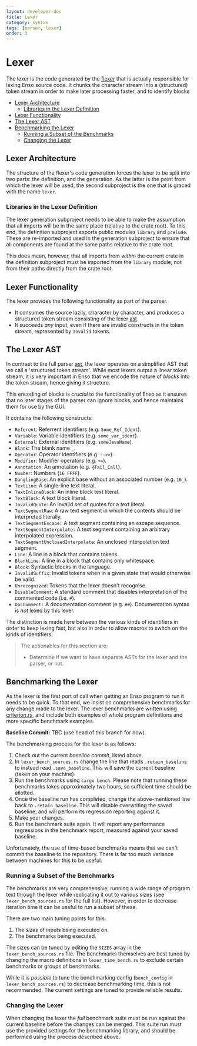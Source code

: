 ```yaml
---
layout: developer-doc
title: Lexer
category: syntax
tags: [parser, lexer]
order: 3
---
```


# Lexer

The lexer is the code generated by the [flexer](./flexer.md) that is actually
responsible for lexing Enso source code. It chunks the character stream into a
(structured) token stream in order to make later processing faster, and to
identify blocks

<!-- MarkdownTOC levels="2,3" autolink="true" -->

- [Lexer Architecture](#lexer-architecture)
  - [Libraries in the Lexer Definition](#libraries-in-the-lexer-definition)
- [Lexer Functionality](#lexer-functionality)
- [The Lexer AST](#the-lexer-ast)
- [Benchmarking the Lexer](#benchmarking-the-lexer)
  - [Running a Subset of the Benchmarks](#running-a-subset-of-the-benchmarks)
  - [Changing the Lexer](#changing-the-lexer)

<!-- /MarkdownTOC -->

## Lexer Architecture

The structure of the flexer's code generation forces the lexer to be split into
two parts: the definition, and the generation. As the latter is the point from
which the lexer will be used, the second subproject is the one that is graced
with the name `lexer`.

### Libraries in the Lexer Definition

The lexer generation subproject needs to be able to make the assumption that all
imports will be in the same place (relative to the crate root). To this end, the
definition subproject exports public modules `library` and `prelude`. These are
re-imported and used in the generation subproject to ensure that all components
are found at the same paths relative to the crate root.

This does mean, however, that all imports from _within_ the current crate in the
definition subproject must be imported from the `library` module, not from their
paths directly from the crate root.

## Lexer Functionality

The lexer provides the following functionality as part of the parser.

- It consumes the source lazily, character by character, and produces a
  structured token stream consisting of the lexer [ast](#the-lexer-ast).
- It succeeds _any_ input, even if there are invalid constructs in the token
  stream, represented by `Invalid` tokens.

## The Lexer AST

In contrast to the full parser [ast](./ast.md), the lexer operates on a
simplified AST that we call a 'structured token stream'. While most lexers
output a linear token stream, it is very important in Enso that we encode the
nature of _blocks_ into the token stream, hence giving it structure.

This encoding of blocks is _crucial_ to the functionality of Enso as it ensures
that no later stages of the parser can ignore blocks, and hence maintains them
for use by the GUI.

It contains the following constructs:

- `Referent`: Referrent identifiers (e.g. `Some_Ref_Ident`).
- `Variable`: Variable identifiers (e.g. `some_var_ident`).
- `External`: External identifiers (e.g. `someJavaName`).
- `Blank`: The blank name `_`.
- `Operator`: Operator identifiers (e.g. `-->>`).
- `Modifier`: Modifier operators (e.g. `+=`).
- `Annotation`: An annotation (e.g. `@Tail_Call`).
- `Number`: Numbers (`16_FFFF`).
- `DanglingBase`: An explicit base without an associated number (e.g. `16_`).
- `TextLine`: A single-line text literal.
- `TextInlineBlock`: An inline block text literal.
- `TextBlock`: A text block literal.
- `InvalidQuote`: An invalid set of quotes for a text literal.
- `TextSegmentRaw`: A raw text segment in which the contents should be
  interpreted literally.
- `TextSegmentEscape:` A text segment containing an escape sequence.
- `TextSegmentInterpolate:` A text segment containing an arbitrary interpolated
  expression.
- `TextSegmentUnclosedInterpolate`: An unclosed interpolation text segment.
- `Line`: A line in a block that contains tokens.
- `BlankLine`: A line in a block that contains only whitespace.
- `Block`: Syntactic blocks in the language.
- `InvalidSuffix`: Invalid tokens when in a given state that would otherwise be
  valid.
- `Unrecognized`: Tokens that the lexer doesn't recognise.
- `DisableComment`: A standard comment that disables interpretation of the
  commented code (i.e. `#`).
- `DocComment:` A documentation comment (e.g. `##`). Documentation syntax is
  _not_ lexed by this lexer.

The distinction is made here between the various kinds of identifiers in order
to keep lexing fast, but also in order to allow macros to switch on the kinds of
identifiers.

> The actionables for this section are:
>
> - Determine if we want to have separate ASTs for the lexer and the parser, or
>   not.

## Benchmarking the Lexer

As the lexer is the first port of call when getting an Enso program to run it
needs to be quick. To that end, we insist on comprehensive benchmarks for any
change made to the lexer. The lexer benchmarks are written using
[criterion.rs](https://github.com/bheisler/criterion.rs), and include both
examples of whole program definitions and more specific benchmark examples.

**Baseline Commit:** TBC (use head of this branch for now).

The benchmarking process for the lexer is as follows:

1. Check out the current _baseline commit_, listed above.
2. In `lexer_bench_sources.rs` change the line that reads `.retain_baseline` to
   instead read `.save_baseline`. This will save the current baseline (taken on
   your machine).
3. Run the benchmarks using `cargo bench`. Please note that running these
   benchmarks takes approximately two hours, so sufficient time should be
   allotted.
4. Once the baseline run has completed, change the above-mentioned line back to
   `.retain_baseline`. This will disable overwriting the saved baseline, and
   will perform its regression reporting against it.
5. Make your changes.
6. Run the benchmark suite again. It will report any performance regressions in
   the benchmark report, measured against your saved baseline.

Unfortunately, the use of time-based benchmarks means that we can't commit the
baseline to the repository. There is far too much variance between machines for
this to be useful.

### Running a Subset of the Benchmarks

The benchmarks are very comprehensive, running a wide range of program text
through the lexer while replicating it out to various sizes (see
`lexer_bench_sources.rs` for the full list). However, in order to decrease
iteration time it can be useful to run a subset of these.

There are two main tuning points for this:

1. The _sizes_ of inputs being executed on.
2. The benchmarks being executed.

The sizes can be tuned by editing the `SIZES` array in the
`lexer_bench_sources.rs` file. The benchmarks themselves are best tuned by
changing the macro definitions in `lexer_time_bench.rs` to exclude certain
benchmarks or groups of benchmarks.

While it is _possible_ to tune the benchmarking config (`bench_config` in
`lexer_bench_sources.rs`) to decrease benchmarking time, this is not
recommended. The current settings are tuned to provide reliable results.

### Changing the Lexer

When changing the lexer the _full_ benchmark suite must be run against the
current baseline before the changes can be merged. This suite run must use the
provided settings for the benchmarking library, and should be performed using
the process described above.
